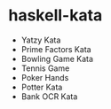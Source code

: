 # haskell-kata

- Yatzy Kata
- Prime Factors Kata  
- Bowling Game Kata 
- Tennis Game
- Poker Hands
- Potter Kata
- Bank OCR Kata

